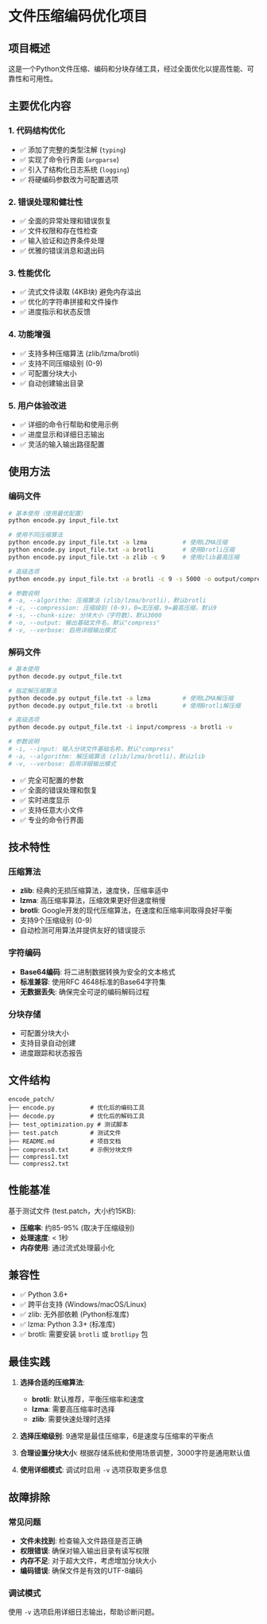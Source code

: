 # 文件压缩编码优化项目

## 项目概述

这是一个Python文件压缩、编码和分块存储工具，经过全面优化以提高性能、可靠性和可用性。

## 主要优化内容

### 1. 代码结构优化
- ✅ 添加了完整的类型注解 (`typing`)
- ✅ 实现了命令行界面 (`argparse`)
- ✅ 引入了结构化日志系统 (`logging`)
- ✅ 将硬编码参数改为可配置选项

### 2. 错误处理和健壮性
- ✅ 全面的异常处理和错误恢复
- ✅ 文件权限和存在性检查
- ✅ 输入验证和边界条件处理
- ✅ 优雅的错误消息和退出码

### 3. 性能优化
- ✅ 流式文件读取 (4KB块) 避免内存溢出
- ✅ 优化的字符串拼接和文件操作
- ✅ 进度指示和状态反馈

### 4. 功能增强
- ✅ 支持多种压缩算法 (zlib/lzma/brotli)
- ✅ 支持不同压缩级别 (0-9)
- ✅ 可配置分块大小
- ✅ 自动创建输出目录

### 5. 用户体验改进
- ✅ 详细的命令行帮助和使用示例
- ✅ 进度显示和详细日志输出
- ✅ 灵活的输入输出路径配置

## 使用方法

### 编码文件
```bash
# 基本使用（使用最优配置）
python encode.py input_file.txt

# 使用不同压缩算法
python encode.py input_file.txt -a lzma          # 使用LZMA压缩
python encode.py input_file.txt -a brotli        # 使用Brotli压缩
python encode.py input_file.txt -a zlib -c 9     # 使用zlib最高压缩

# 高级选项
python encode.py input_file.txt -a brotli -c 9 -s 5000 -o output/compress -v

# 参数说明
# -a, --algorithm: 压缩算法 (zlib/lzma/brotli)，默认brotli
# -c, --compression: 压缩级别 (0-9)，0=无压缩，9=最高压缩，默认9
# -s, --chunk-size: 分块大小（字符数），默认3000
# -o, --output: 输出基础文件名，默认"compress"
# -v, --verbose: 启用详细输出模式
```

### 解码文件
```bash
# 基本使用
python decode.py output_file.txt

# 指定解压缩算法
python decode.py output_file.txt -a lzma         # 使用LZMA解压缩
python decode.py output_file.txt -a brotli       # 使用Brotli解压缩

# 高级选项
python decode.py output_file.txt -i input/compress -a brotli -v

# 参数说明
# -i, --input: 输入分块文件基础名称，默认"compress"
# -a, --algorithm: 解压缩算法 (zlib/lzma/brotli)，默认zlib
# -v, --verbose: 启用详细输出模式
```

- ✅ 完全可配置的参数
- ✅ 全面的错误处理和恢复
- ✅ 实时进度显示
- ✅ 支持任意大小文件
- ✅ 专业的命令行界面

## 技术特性

### 压缩算法
- **zlib**: 经典的无损压缩算法，速度快，压缩率适中
- **lzma**: 高压缩率算法，压缩效果更好但速度稍慢
- **brotli**: Google开发的现代压缩算法，在速度和压缩率间取得良好平衡
- 支持9个压缩级别 (0-9)
- 自动检测可用算法并提供友好的错误提示

### 字符编码
- **Base64编码**: 将二进制数据转换为安全的文本格式
- **标准兼容**: 使用RFC 4648标准的Base64字符集
- **无数据丢失**: 确保完全可逆的编码解码过程

### 分块存储
- 可配置分块大小
- 支持目录自动创建
- 进度跟踪和状态报告

## 文件结构

```
encode_patch/
├── encode.py          # 优化后的编码工具
├── decode.py          # 优化后的解码工具
├── test_optimization.py # 测试脚本
├── test.patch         # 测试文件
├── README.md          # 项目文档
├── compress0.txt      # 示例分块文件
├── compress1.txt
└── compress2.txt
```

## 性能基准

基于测试文件 (test.patch，大小约15KB):

- **压缩率**: 约85-95% (取决于压缩级别)
- **处理速度**: < 1秒
- **内存使用**: 通过流式处理最小化

## 兼容性

- ✅ Python 3.6+
- ✅ 跨平台支持 (Windows/macOS/Linux)
- ✅ zlib: 无外部依赖 (Python标准库)
- ✅ lzma: Python 3.3+ (标准库)
- ✅ brotli: 需要安装 `brotli` 或 `brotlipy` 包

## 最佳实践

1. **选择合适的压缩算法**:
   - **brotli**: 默认推荐，平衡压缩率和速度
   - **lzma**: 需要高压缩率时选择
   - **zlib**: 需要快速处理时选择

2. **选择压缩级别**: 9通常是最佳压缩率，6是速度与压缩率的平衡点

4. **合理设置分块大小**: 根据存储系统和使用场景调整，3000字符是通用默认值

5. **使用详细模式**: 调试时启用 `-v` 选项获取更多信息

## 故障排除

### 常见问题
- **文件未找到**: 检查输入文件路径是否正确
- **权限错误**: 确保对输入输出目录有读写权限
- **内存不足**: 对于超大文件，考虑增加分块大小
- **编码错误**: 确保文件是有效的UTF-8编码

### 调试模式
使用 `-v` 选项启用详细日志输出，帮助诊断问题。
